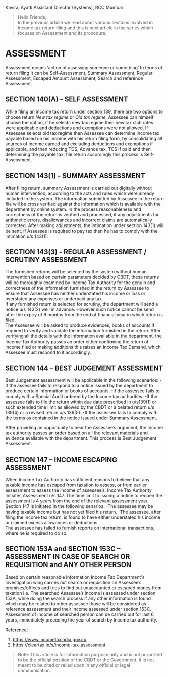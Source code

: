 Kaviraj  Ayatti
Assistant Director (Systems), RCC Mumbai  

>Hello Friends,  
In the previous article we read about various sections involved in Income tax return filing and this is next article in the series which focuses on Assessment and its procedure.

ASSESSMENT
=============
Assessment means ‘action of assessing someone or something’ In terms of return filing It can be Self-Assessment, Summary Assessment, Regular Assessment, Escaped Amount Assessment, Search and reference Assessment.

SECTION 140(A) - SELF ASSESSMENT
---------------------------------
While filing an income tax return under section 139, there are two options to choose return *New tax regime* or *Old tax regime*, Assessee can himself choose the option, if he selects new tax regime then new tax slab rates were applicable and deductions and exemptions were not allowed. If Assessee selects old tax regime then Assessee can determine income tax payable based on his income with his return filing form, by consolidating all sources of income earned and excluding deductions and exemptions if applicable, and then reducing TDS, Advance tax, TCS if paid and then determining the payable tax, file return accordingly this process is Self-Assessment.

SECTION 143(1) - SUMMARY ASSESSMENT
-----------------------------------

After filing return, summary Assessment is carried out digitally without human intervention, according to the acts and rules which were already included in the system. The information submitted by Assessee in the return file will be cross verified against the information which is available with the department by online system. In the process reasonableness and correctness of the return is verified and processed, if any adjustments for arithmetic errors, disallowances and incorrect claims are automatically corrected. After making adjustments, the intimation under section 143(1) will be sent, if Assessee is required to pay tax then he has to comply with the intimation u/s 143(1).

SECTION 143(3) - REGULAR ASSESSMENT / SCRUTINY ASSESSMENT
--------------------------------------------------------
The furnished returns will be selected by the system without human intervention based on certain parameters decided by CBDT, these returns will be thoroughly examined by Income Tax Authority for the genuin and correctness of the information furnished in the return by Assessee to ensure that Assessee has neither understated his income or loss or overstated any expenses or underpaid any tax.  
If any furnished return is selected for scrutiny, the department will send a notice u/s 143(2) well in advance. However such notice cannot be send after the expiry of 6 months from the end of financial year in which return is filed.  
The Assessee will be asked to produce evidences, books of accounts if required to verify and validate the information furnished in the return. After verifying all the details with the information available in the department, the Income Tax Authority passes an order either confirming the return of income filed or making additions this raises an Income Tax Demand, which Assessee must respond to it accordingly.  

SECTION 144 – BEST JUDGEMENT ASSESSMENT
---------------------------------------
Best Judgement assessment will be applicable in the following scenarios:
-If the assessee fails to respond to a notice issued by the department to produce certain information or books of accounts.
-If the assessee fails to comply with a Special Audit ordered by the Income tax authorities.
-If the assessee fails to file the return within due date prescribed in u/s139(1) or such extended time limit as allowed by the CBDT or a belated return u/s 139(4) or a revised return u/s 139(5).
-If the assessee fails to comply with the terms as contained in the notice issued under Summary Assessment.  

After providing an opportunity to hear the Assessee’s argument, the Income tax authority passes an order based on all the relevant materials and evidence available with the department. This process is Best Judgement Assessment.  

SECTION 147 – INCOME ESCAPING ASSESSMENT
----------------------------------------
When Income Tax Authority has sufficient reasons to believe that any taxable income has escaped from taxation to assess, or from earlier assessment to assess the income of assessee’s, Income Tax Authority Initiates Assessment u/s 147. The time limit to issuing a notice to reopen the assessment is 4 years from the end of the relevant assessment year.  
Section 147 is initiated in the following senarios:
-The assessee may be having taxable income but has not yet filed his return.
-The assessee, after filing the income tax return, is found to have either understated his income or claimed excess allowances or deductions.  
The assessee has failed to furnish reports on international transactions, where he is required to do so.


SECTION 153A and SECTION 153C – ASSESSMENT IN CASE OF SEARCH OR REQUISITION and ANY OTHER PERSON
-------------------------------------------------------------------------------------------------
Based on certain reasonable information Income Tax Department's Investigation wing carries out search or requisition on Assessee’s premises/offices and tries to find out unaccounted or escaped money from taxation i.e. The searched Assessee’s income is assessed under section 153A, while doing the search process if any other information is found which may be related to other assessee those will be considered as reference assessment and their income assessed under section 153C. 
Assessment of income of searched person can be carried out for last 6 years, immediately preceding the year of search by Income tax authority.

Reference: 
1.  https://www.incometaxindia.gov.in/
2.	https://cleartax.in/s/income-tax-assessment

> Note: This article is for information purpose only and is not purported to be the official position of the CBDT or the Government. It is not meant to be cited or relied upon in any official or legal communication.




